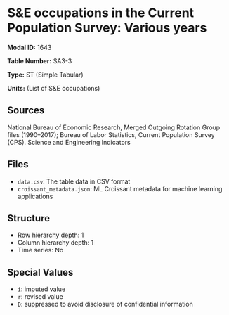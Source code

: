 # S&E occupations in the Current Population Survey: Various years

**Modal ID:** 1643

**Table Number:** SA3-3

**Type:** ST (Simple Tabular)

**Units:** (List of S&E occupations)

## Sources

National Bureau of Economic Research, Merged Outgoing Rotation Group files (1990–2017); Bureau of Labor Statistics, Current Population Survey (CPS). Science and Engineering Indicators

## Files

- `data.csv`: The table data in CSV format
- `croissant_metadata.json`: ML Croissant metadata for machine learning applications

## Structure

- Row hierarchy depth: 1
- Column hierarchy depth: 1
- Time series: No

## Special Values

- `i`: imputed value
- `r`: revised value
- `D`: suppressed to avoid disclosure of confidential information

